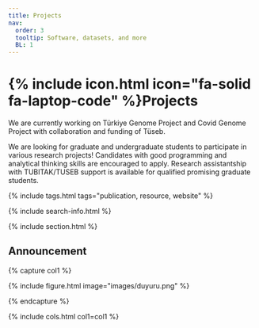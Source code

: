 ```yaml
---
title: Projects
nav:
  order: 3
  tooltip: Software, datasets, and more
  BL: 1
---
```


# {% include icon.html icon="fa-solid fa-laptop-code" %}Projects

We are currently working on Türkiye Genome Project and Covid Genome Project with collaboration and funding of Tüseb. 

We are looking for graduate and undergraduate students to participate in various research projects! Candidates with good programming and analytical thinking skills are encouraged to apply. Research assistantship with TUBITAK/TUSEB support is available for qualified promising graduate students.

{% include tags.html tags="publication, resource, website" %}

{% include search-info.html %}

{% include section.html %}

## Announcement

{% capture col1 %}

{%
  include figure.html
  image="images/duyuru.png"
%}

{% endcapture %}

{% include cols.html col1=col1 %}
